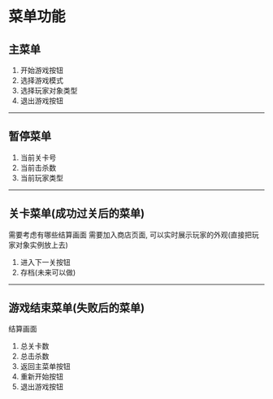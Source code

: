 # 菜单功能
## 主菜单
1. 开始游戏按钮
2. 选择游戏模式
3. 选择玩家对象类型
4. 退出游戏按钮

---

## 暂停菜单
1. 当前关卡号
2. 当前击杀数
3. 当前玩家类型

---

## 关卡菜单(成功过关后的菜单)
需要考虑有哪些结算画面
需要加入商店页面, 可以实时展示玩家的外观(直接把玩家对象实例放上去)
1. 进入下一关按钮
2. 存档(未来可以做)

--- 
## 游戏结束菜单(失败后的菜单)
结算画面
1. 总关卡数
2. 总击杀数
3. 返回主菜单按钮
4. 重新开始按钮
5. 退出游戏按钮